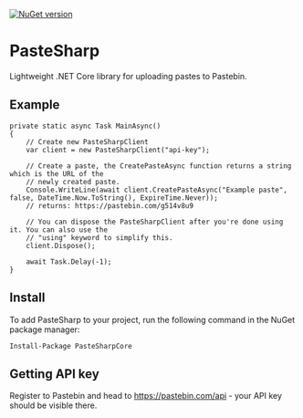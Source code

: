 [![NuGet version](https://badge.fury.io/nu/PasteSharpCore.svg)](https://badge.fury.io/nu/PasteSharpCore)
# PasteSharp
Lightweight .NET Core library for uploading pastes to Pastebin.

## Example

```
private static async Task MainAsync()
{
    // Create new PasteSharpClient
    var client = new PasteSharpClient("api-key");

    // Create a paste, the CreatePasteAsync function returns a string which is the URL of the
    // newly created paste.
    Console.WriteLine(await client.CreatePasteAsync("Example paste", false, DateTime.Now.ToString(), ExpireTime.Never));
    // returns: https://pastebin.com/g514v8u9

    // You can dispose the PasteSharpClient after you're done using it. You can also use the
    // "using" keyword to simplify this.
    client.Dispose();

    await Task.Delay(-1);
}
```

## Install
To add PasteSharp to your project, run the following command in the NuGet package manager:

``Install-Package PasteSharpCore``

## Getting API key
Register to Pastebin and head to https://pastebin.com/api - your API key should be visible there.
